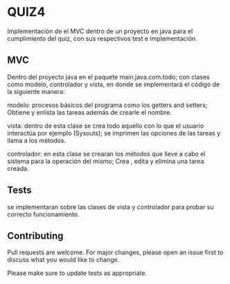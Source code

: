 # QUIZ4

Implementación de el MVC dentro de un proyecto en java para el cumplimiento del quiz, con sus respectivos test e implementación. 

## MVC
Dentro del proyecto java en el paquete main.java.com.todo; con clases como modelo, controlador y vista, en donde se implementará el código de la siguiente manera: 

modelo: procesos básicos del programa como los getters and setters; Obtiene y enlista las tareas además de crearle el nombre. 

vista: dentro de esta clase se crea todo aquello con lo que el usuario interactúa por ejemplo (Sysouts); se imprimen las opciones de las tareas y llama a los métodos. 

controlador: en esta clase se crearan los métodos que lleve a cabo el sistema para la operación del mismo; Crea , edita y elimina una tarea creada.


## Tests
se implementaran sobre las clases de vista y controlador para probar su correcto funcionamiento. 

## Contributing

Pull requests are welcome. For major changes, please open an issue first
to discuss what you would like to change.

Please make sure to update tests as appropriate.
